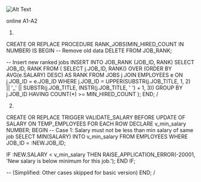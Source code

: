 ![Alt Text](https://srikanthtechnologies.com/oracle/hrtables.gif)

online A1-A2

1.

CREATE OR REPLACE PROCEDURE RANK_JOBS(MIN_HIRED_COUNT IN NUMBER) IS
BEGIN
  -- Remove old data
  DELETE FROM JOB_RANK;

  -- Insert new ranked jobs
  INSERT INTO JOB_RANK (JOB_ID, RANK)
  SELECT JOB_ID, RANK
  FROM (
    SELECT j.JOB_ID,
           RANK() OVER (ORDER BY AVG(e.SALARY) DESC) AS RANK
    FROM JOBS j
    JOIN EMPLOYEES e ON j.JOB_ID = e.JOB_ID
    WHERE j.JOB_ID = UPPER(SUBSTR(j.JOB_TITLE, 1, 2) || '_' ||
                            SUBSTR(j.JOB_TITLE, INSTR(j.JOB_TITLE, ' ') + 1, 3))
    GROUP BY j.JOB_ID
    HAVING COUNT(*) >= MIN_HIRED_COUNT
  );
END;
/

2.

CREATE OR REPLACE TRIGGER VALIDATE_SALARY
BEFORE UPDATE OF SALARY ON TEMP_EMPLOYEES
FOR EACH ROW
DECLARE
  v_min_salary NUMBER;
BEGIN
  -- Case 1: Salary must not be less than min salary of same job
  SELECT MIN(SALARY)
  INTO v_min_salary
  FROM EMPLOYEES
  WHERE JOB_ID = :NEW.JOB_ID;

  IF :NEW.SALARY < v_min_salary THEN
    RAISE_APPLICATION_ERROR(-20001, 'New salary is below minimum for this job.');
  END IF;

  -- (Simplified: Other cases skipped for basic version)
END;
/